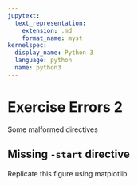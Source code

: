 ```yaml
---
jupytext:
  text_representation:
    extension: .md
    format_name: myst
kernelspec:
  display_name: Python 3
  language: python
  name: python3
---
```


# Exercise Errors 2

Some malformed directives

## Missing `-start` directive

Replicate this figure using matplotlib

```{figure} sphx_glr_cohere_001_2_0x.png
```

```{exercise-end}
```
